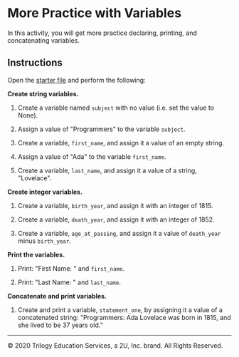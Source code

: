 # More Practice with Variables

In this activity, you will get more practice declaring, printing, and concatenating variables.

## Instructions

Open the [starter file](Unsolved/variables-01.py) and perform the following:

**Create string variables.**

1. Create a variable named `subject` with no value (i.e. set the value to None).

2. Assign a value of "Programmers" to the variable `subject`.

3. Create a variable, `first_name`, and assign it a value of an empty string.

4. Assign a value of "Ada" to the variable `first_name`.

5. Create a variable, `last_name`, and assign it a value of a string, "Lovelace".


**Create integer variables.**

1. Create a variable, `birth_year`, and assign it with an integer of 1815.

2. Create a variable, `death_year`, and assign it with an integer of 1852.

3. Create a variable, `age_at_passing`, and assign it a value of `death_year` minus `birth_year`.


**Print the variables.**

1. Print: "First Name: " and `first_name`.

2. Print: "Last Name: " and `last_name`.


**Concatenate and print variables.**

1. Create and print a variable, `statement_one`, by assigning it a value of a concatenated string: "Programmers: Ada Lovelace was born in 1815, and she lived to be 37 years old."

---

© 2020 Trilogy Education Services, a 2U, Inc. brand. All Rights Reserved.
